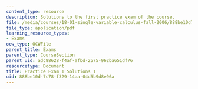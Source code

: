 ```yaml
---
content_type: resource
description: Solutions to the first practice exam of the course.
file: /media/courses/18-01-single-variable-calculus-fall-2006/888be10d7c78f32914aa04d5b9d8e96a_prexam1asolv1.pdf
file_type: application/pdf
learning_resource_types:
- Exams
ocw_type: OCWFile
parent_title: Exams
parent_type: CourseSection
parent_uid: adc88628-f4af-afbd-2575-962ba651df76
resourcetype: Document
title: Practice Exam 1 Solutions 1
uid: 888be10d-7c78-f329-14aa-04d5b9d8e96a
---
```

